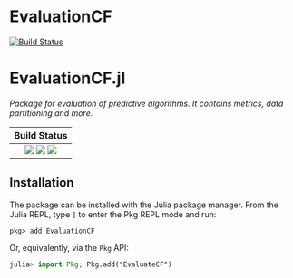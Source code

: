 # EvaluationCF

[![Build Status](https://travis-ci.org/JuliaRecsys/EvaluationCF.jl.svg?branch=master)](https://travis-ci.org/JuliaRecsys/EvaluationCF.jl)


# EvaluationCF.jl

*Package for evaluation of predictive algorithms. It contains metrics, data partitioning and more.*

| **Build Status**                                                                                |
|:-----------------------------------------------------------------------------------------------:|
| [![][travis-img]][travis-url] [![][coverage-img]][coverage-url] [![][codecov-img]][codecov-url] |


## Installation

The package can be installed with the Julia package manager.
From the Julia REPL, type `]` to enter the Pkg REPL mode and run:

```
pkg> add EvaluationCF
```

Or, equivalently, via the `Pkg` API:

```julia
julia> import Pkg; Pkg.add("EvaluateCF")
```

[contrib-url]: https://juliadocs.github.io/Documenter.jl/latest/man/contributing/

[docs-dev-img]: https://img.shields.io/badge/docs-dev-blue.svg
[docs-dev-url]: https://juliarecsys.github.io/EvaluateCF.jl/latest

[travis-img]: https://travis-ci.org/JuliaRecsys/Persa.jl.svg?branch=master
[travis-url]: https://travis-ci.org/JuliaRecsys/Persa.jl

[appveyor-img]: https://ci.appveyor.com/api/projects/status/xx7nimfpnl1r4gx0?svg=true
[appveyor-url]: https://ci.appveyor.com/project/JuliaDocs/documenter-jl

[codecov-img]: https://codecov.io/gh/JuliaRecsys/EvaluateCF.jl/branch/master/graph/badge.svg
[codecov-url]: https://codecov.io/gh/JuliaRecsys/EvaluateCF.jl

[coverage-img]: https://coveralls.io/repos/JuliaRecsys/EvaluateCF.jl/badge.svg?branch=master&service=github
[coverage-url]: https://coveralls.io/github/JuliaRecsys/EvaluateCF.jl?branch=master

[issues-url]: https://github.com/JuliaRecsys/EvaluateCF.jl/issues
